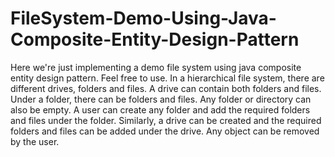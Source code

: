 # FileSystem-Demo-Using-Java-Composite-Entity-Design-Pattern
Here we're just implementing a demo file system using java composite entity design pattern. 
Feel free to use.
In a hierarchical file system, there are different drives, folders and files. 
A drive can contain both folders and files. Under a folder, there can be folders and files. 
Any folder or directory can also be empty.
A user can create any folder and add the required folders and files under the folder. 
Similarly, a drive can be created and the required folders and files can be added under the drive. 
Any object can be removed by the user.
